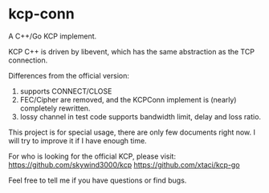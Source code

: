 # kcp-conn

A C++/Go KCP implement.

KCP C++ is driven by libevent, which has the same abstraction as the TCP connection.

Differences from the official version:
1. supports CONNECT/CLOSE
2. FEC/Cipher are removed, and the KCPConn implement is (nearly) completely rewritten.
3. lossy channel in test code supports bandwidth limit, delay and loss ratio.

This project is for special usage, there are only few documents right now.
I will try to improve it if I have enough time.

For who is looking for the official KCP, please visit:
https://github.com/skywind3000/kcp
https://github.com/xtaci/kcp-go

Feel free to tell me if you have questions or find bugs.
